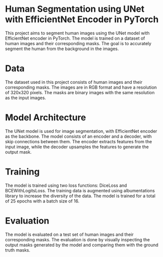# Human Segmentation using UNet with EfficientNet Encoder in PyTorch

This project aims to segment human images using the UNet model with EfficientNet encoder in PyTorch. The model is trained on a dataset of human images and their corresponding masks. The goal is to accurately segment the human from the background in the images.

# Data
The dataset used in this project consists of human images and their corresponding masks. The images are in RGB format and have a resolution of 320x320 pixels. The masks are binary images with the same resolution as the input images.

# Model Architecture
The UNet model is used for image segmentation, with EfficientNet encoder as the backbone. The model consists of an encoder and a decoder, with skip connections between them. The encoder extracts features from the input image, while the decoder upsamples the features to generate the output mask.

# Training
The model is trained using two loss functions: DiceLoss and BCEWithLogitsLoss. The training data is augmented using albumentations library to increase the diversity of the data. The model is trained for a total of 25 epochs with a batch size of 16.

# Evaluation
The model is evaluated on a test set of human images and their corresponding masks. The evaluation is done by visually inspecting the output masks generated by the model and comparing them with the ground truth masks.

